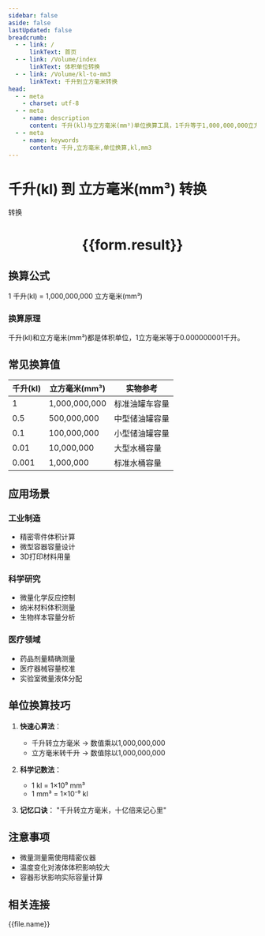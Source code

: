 ```yaml
---
sidebar: false
aside: false
lastUpdated: false
breadcrumb:
  - - link: /
      linkText: 首页
  - - link: /Volume/index
      linkText: 体积单位转换
  - - link: /Volume/kl-to-mm3
      linkText: 千升到立方毫米转换
head:
  - - meta
    - charset: utf-8
  - - meta
    - name: description
      content: 千升(kl)与立方毫米(mm³)单位换算工具，1千升等于1,000,000,000立方毫米。
  - - meta
    - name: keywords
      content: 千升,立方毫米,单位换算,kl,mm3
---
```


# 千升(kl) 到 立方毫米(mm³) 转换

<script setup>
import { onMounted, reactive, inject ,ref  } from 'vue'
import { NButton,NForm ,NFormItem,NInput,NInputNumber,NSelect,NCard,useMessage ,NGrid ,NGi } from 'naive-ui'
import { defineClientComponent } from 'vitepress'
import { Volume } from '../../files';

const convert = inject('convert')
const formRef = ref(null);
const rules = {
  number:{
    required: true,
    type: 'number',
    trigger: "blur"
  }
}
const form = reactive({
  number:null,
  result:'',
  title:'千升(kl)到立方毫米(mm³)换算'
})

const convertHandler = (e) => {
  e.preventDefault();
  formRef.value?.validate((errors)=>{
    if (!errors) {
      form.result = `${form.number} kl = ${convert(form.number).from('kl').to('mm3')} mm³`
    }
  })
}
</script>

<n-form size="large" :model="form" ref='formRef' :rules="rules">
  <n-form-item label="数值" path="number">
    <n-input-number size="large" style="width:100%" :min="0" v-model:value="form.number" placeholder="请输入千升数值" />
  </n-form-item>
  <n-form-item>
    <n-button type="primary" style="width:100%" @click="convertHandler">转换</n-button>
  </n-form-item>
</n-form>
<n-card embedded :bordered="false" hoverable>
  <div style="text-align:center">
    <h1>{{form.result}}</h1>
  </div>
</n-card>

## 换算公式
1 千升(kl) = 1,000,000,000 立方毫米(mm³)

### 换算原理
千升(kl)和立方毫米(mm³)都是体积单位，1立方毫米等于0.000000001千升。

## 常见换算值
| 千升(kl) | 立方毫米(mm³) | 实物参考                 |
|---------|--------------|--------------------------|
| 1       | 1,000,000,000 | 标准油罐车容量            |
| 0.5     | 500,000,000  | 中型储油罐容量            |
| 0.1     | 100,000,000  | 小型储油罐容量            |
| 0.01    | 10,000,000   | 大型水桶容量              |
| 0.001   | 1,000,000    | 标准水桶容量              |

## 应用场景
### 工业制造
- 精密零件体积计算
- 微型容器容量设计
- 3D打印材料用量

### 科学研究
- 微量化学反应控制
- 纳米材料体积测量
- 生物样本容量分析

### 医疗领域
- 药品剂量精确测量
- 医疗器械容量校准
- 实验室微量液体分配

## 单位换算技巧
1. **快速心算法**：
   - 千升转立方毫米 → 数值乘以1,000,000,000
   - 立方毫米转千升 → 数值除以1,000,000,000

2. **科学记数法**：
   - 1 kl = 1×10⁹ mm³
   - 1 mm³ = 1×10⁻⁹ kl

3. **记忆口诀**：
   "千升转立方毫米，十亿倍来记心里"

## 注意事项
- 微量测量需使用精密仪器
- 温度变化对液体体积影响较大
- 容器形状影响实际容量计算

## 相关连接
<n-grid x-gap="12" :cols="4">
  <n-gi v-for="(file, index) in Volume" :key="index">
    <n-button
      text
      tag="a"
      :href="file.path"
      type="primary"
    >
      {{file.name}}
    </n-button>
  </n-gi>
</n-grid>